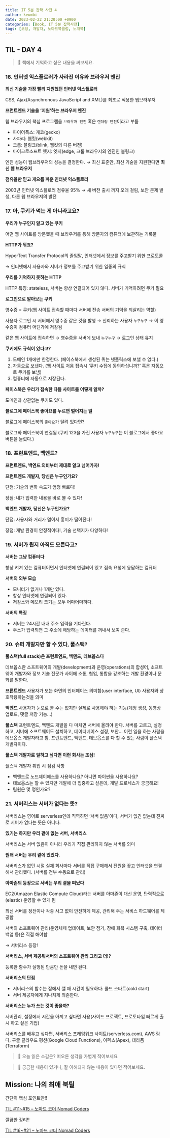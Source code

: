```yaml
---
title: IT 5분 잡학 사전 4
author: keumbi
date: 2023-02-22 21:20:00 +0900
categories: [Book, IT 5분 잡학사전]
tags: [코딩, 개발자, 노마드북클럽, 노개북]
---
```


## TIL - DAY 4

> 📝 책에서 기억하고 싶은 내용을 써보세요.

### 16. 인터넷 익스플로러가 사라진 이유와 브라우저 엔진

**최신 기술을 가장 빨리 지원했던 인터넷 익스플로러**

CSS, Ajax(Asynchronous JavaScript and XML)를 최초로 적용한 웹브라우저

**프런트엔드 기술을 ‘지원’하는 브라우저 엔진**

웹 브라우저의 핵심 프로그램을 `브라우저 엔진` 혹은 `렌더링 엔진`이라고 부름

- 파이어폭스: 게코(gecko)
- 사파리: 웹킷(webkit)
- 크롬: 블링크(blink, 웹킷의 다른 버전)
- 마이크로소프트 엣지: 엣지(edge, 크롬 브라우저의 엔진인 블링크)

엔진 성능이 웹브라우저의 성능을 결정한다. → 최신 표준안, 최신 기술을 지원한다면 **최신 웹 브라우저**

**점유율만 믿고 게으름 피운 인터넷 익스플로러**

2003년 인터넷 익스플로러 점유율 95% → 새 버전 출시 까지 오래 걸림, 보안 문제 발생, 다른 웹 브라우저의 발전

### 17. 아, 쿠키가 먹는 게 아니라고요?

**우리가 누구인지 알고 있는 쿠키**

어떤 웹 사이트를 방문했을 때 브라우저를 통해 방문자의 컴퓨터에 보관하는 기록물

**HTTP가 뭐죠?**

HyperText Transfer Protocol의 줄임말, 인터넷에서 정보를 주고받기 위한 프로토콜

→ 인터넷에서 사용자와 서버가 정보를 주고받기 위한 일종의 규칙

**우리를 기억하지 못하는 HTTP**

HTTP 특징: stateless, 서버는 항상 연결되어 있지 않다. 서버가 기억하려면 쿠키 필요

**로그인으로 알아보는 쿠키**

영수증 = 쿠키(웹 사이트 접속할 때마다 서버에 전송 서버의 기억을 되살리는 역할)

사용자 로그인 시 서버에서 영수증 같은 것을 발행 → 신뢰하는 사용자 `누구누구` → 이 영수증이 컴퓨터 어딘가에 저장됨

같은 웹 사이트에 접속하면 → 영수증을 서버에 보내  `누구누구` → 로그인 상태 유지

**쿠키에도 규칙이 있다고?**

1. 도메인 1개에만 한정한다. (페이스북에서 생성된 퀴는 넷플릭스에 보낼 수 없다.)
2. 자동으로 보낸다. (웹 사이트 처음 접속시 ‘쿠키 수집에 동의하십니까?’ 혹은 자동으로 쿠키를 보냄)
3. 컴퓨터에 자동으로 저장된다.

**페이스북은 우리가 접속한 다들 사이트를 어떻게 알까?**

도메인과 상관없는 쿠키도 있다.

**블로그에 페이스북 좋아요를 누르면 벌어지는 일**

블로그에 페이스북의 `좋아요`가 달려 있다면?

블로그와 페이스북이 연결됨 (쿠키 123을 가진 사용자  `누구누구`는 이 블로그에서 좋아요 버튼을 눌렀다.)

### 18. 프런트엔드, 백엔드?

**프런트엔드, 백엔드 의비부터 제대로 알고 넘어가자!**

**프런트엔드 개발자, 당신은 누구인가요?**

단점: 기술의 변화 속도가 엄청 빠르다!

장점: 내가 입력한 내용을 바로 볼 수 있다!

**백엔드 개발자, 당신은 누구인가요?**

단점: 사용자와 거리가 멀어서 흥미가 떨어진다!

장점: 개발 환경이 안정적이다!, 기술 선택지가 다양하다!

### 19. 서버가 뭔지 아직도 모른다고?

**서버는 그냥 컴퓨터다**

항상 켜져 있는 컴퓨터이면서 인터넷에 연결되어 있고 접속 요청에 응답하는 컴퓨터

**서버의 외부 모습**

- 모니터가 없거나 1개만 있다.
- 항상 인터넷에 연결되어 있다.
- 저장소와 메모리 크기는 모두 어마어마하다.

**서버의 특징**

- 서버는 24시간 내내 주소 입력을 기다린다.
- 주소가 입력되면 그 주소에 해당하는 데이터를 꺼내서 보여 준다.

### 20. 슈퍼 개발자만 할 수 있다, 풀스택?

**풀스택(full stack)은 프런트엔드, 백엔드, 데브옵스다**

데브옵스란 소프트웨어의 개발(development)과 운영(operations)의 합성어, 소프트 웨어 개발자와 정보 기술 전문가 사이에 소통, 협업, 통합을 강조하는 개발 환경이나 문화를 말한다.

**프론트엔드** 사용자가 보는 화면의 인터페이스 의미함(user interface, UI) 사용자와 상호작용하는것을 의미

**백엔드** 사용자가 눈으로 볼 수는 없지만 실제로 사용해야 하는 기능(계정 생성, 동영상 업로드, 댓글 저장 기능…)

**풀스택** 프런트엔드, 백엔드 개발을 다 마치면 서버에 올려야 한다. 서버를 고르고, 설정하고, 서버에 소프트웨어도 설치하고, 데이터베이스 설정, 보안… 이런 일을 하는 사람을 데브옵스 개발자라고 함. 프런트엔드, 백엔드, 데브옵스를 다 할 수 있는 사람이 풀스택 개발자이다.

**풀스택 개발자로 일하고 싶다면 이런 회사는 조심!**

풀스택 개발자 취업 시 점검 사항

- 백엔드로 노드제이에스를 사용하나요? 아니면 파이썬을 사용하나요?
- 데브옵스는 할 수 있지만 개발에 더 집중하고 싶은데, 개발 프로세스가 궁금해요!
- 팀원은 몇 명인가요?

### 21. 서버리스는 서버가 없다는 뜻?

서버리스는 영어로 serverless인데 직역하면 ‘서버 없음’이다, 서버가 없긴 없는데 진짜로 서버가 없다는 뜻은 아니다.

**있기는 하지만 우리 곁에 없는 서버, 서버리스**

서버리스는 서버 없음이 아니라 우리가 직접 관리하지 않는 서버를 의미

**원래 서버는 우리 곁에 있었다.**

서버리스가 없던 시절 실제 회사마다 서버를 직접 구매해서 전원을 꽂고 인터넷을 연결해서 관리했다. (서버를 전부 수동으로 관리)

**아마존의 등장으로 서버는 우리 곁을 떠났다**

EC2(Amazon Elastic Compute Cloud)라는 서버를 아마존이 대신 운영, 탄력적으로 (elastic) 운영할 수 있게 됨

최신 서버를 정전이나 각종 사고 없이 안전하게 제공, 관리해 주는 서비스 하드웨어를 제공함

서버의 소프트웨어 관리(운영체제 업데이트, 보안 점거, 장애 회복 시스템 구축, 데이터 백업 등)은 직접 해야함

→ 서버리스 등장!

**서버리스, 서버 제공붜서버의 소프트웨어 관리 그리고 더!?**

등록한 함수가 실행된 만큼만 돈을 내면 된다.

**서버리스의 단점**

- 서버리스의 함수는 잠에서 깰 때 시간이 필요하다: 콜드 스타트(cold start)
- 서버 제공자에게 지나치게 의존한다.

**서버리스는 누가 쓰는 것이 좋을까?**

서버관리, 설정에서 시간을 아끼고 싶다면 사용(사이드 프로젝트, 프로토타입 빠르게 출시 하고 싶은 기업)

서버리스를 배우고 싶다면, 서버리스 프레임워크 사이트(serverless.com), AWS 람다, 구글 클라우드 펑션(Google Cloud Functions), 아펙스(Apex), 테라폼(Terraform)


> 🤩 오늘 읽은 소감은? 떠오른 생각을 가볍게 적어보세요



> 🔖 궁금한 내용이 있거나, 잘 이해되지 않는 내용이 있다면 적어보세요.





## Mission: 나의 최애 북틸

간단히 핵심 포인트만!!

[TIL #11~#15 – 노마드 코더 Nomad Coders](https://nomadcoders.co/community/thread/7334)

깔끔한 정리!!

[TIL #16~#21 – 노마드 코더 Nomad Coders](https://nomadcoders.co/community/thread/7360)
